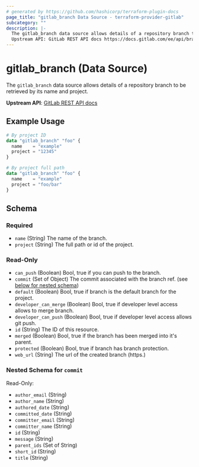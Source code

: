 ```yaml
---
# generated by https://github.com/hashicorp/terraform-plugin-docs
page_title: "gitlab_branch Data Source - terraform-provider-gitlab"
subcategory: ""
description: |-
  The gitlab_branch data source allows details of a repository branch to be retrieved by its name and project.
  Upstream API: GitLab REST API docs https://docs.gitlab.com/ee/api/branches.html#get-single-repository-branch
---
```


# gitlab_branch (Data Source)

The `gitlab_branch` data source allows details of a repository branch to be retrieved by its name and project.

**Upstream API**: [GitLab REST API docs](https://docs.gitlab.com/ee/api/branches.html#get-single-repository-branch)

## Example Usage

```terraform
# By project ID
data "gitlab_branch" "foo" {
  name    = "example"
  project = "12345"
}

# By project full path
data "gitlab_branch" "foo" {
  name    = "example"
  project = "foo/bar"
}
```

<!-- schema generated by tfplugindocs -->
## Schema

### Required

- `name` (String) The name of the branch.
- `project` (String) The full path or id of the project.

### Read-Only

- `can_push` (Boolean) Bool, true if you can push to the branch.
- `commit` (Set of Object) The commit associated with the branch ref. (see [below for nested schema](#nestedatt--commit))
- `default` (Boolean) Bool, true if branch is the default branch for the project.
- `developer_can_merge` (Boolean) Bool, true if developer level access allows to merge branch.
- `developer_can_push` (Boolean) Bool, true if developer level access allows git push.
- `id` (String) The ID of this resource.
- `merged` (Boolean) Bool, true if the branch has been merged into it's parent.
- `protected` (Boolean) Bool, true if branch has branch protection.
- `web_url` (String) The url of the created branch (https.)

<a id="nestedatt--commit"></a>
### Nested Schema for `commit`

Read-Only:

- `author_email` (String)
- `author_name` (String)
- `authored_date` (String)
- `committed_date` (String)
- `committer_email` (String)
- `committer_name` (String)
- `id` (String)
- `message` (String)
- `parent_ids` (Set of String)
- `short_id` (String)
- `title` (String)


